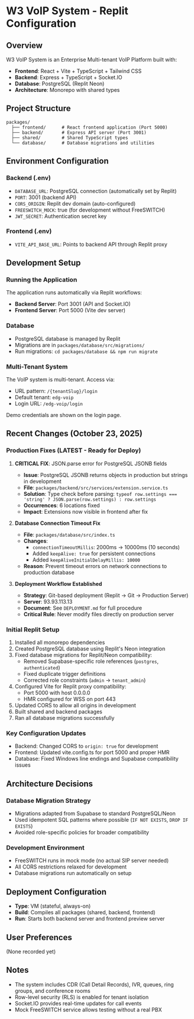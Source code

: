 # W3 VoIP System - Replit Configuration

## Overview
W3 VoIP System is an Enterprise Multi-tenant VoIP Platform built with:
- **Frontend**: React + Vite + TypeScript + Tailwind CSS
- **Backend**: Express + TypeScript + Socket.IO
- **Database**: PostgreSQL (Replit Neon)
- **Architecture**: Monorepo with shared types

## Project Structure
```
packages/
  ├── frontend/      # React frontend application (Port 5000)
  ├── backend/       # Express API server (Port 3001)
  ├── shared/        # Shared TypeScript types
  └── database/      # Database migrations and utilities
```

## Environment Configuration

### Backend (.env)
- `DATABASE_URL`: PostgreSQL connection (automatically set by Replit)
- `PORT`: 3001 (backend API)
- `CORS_ORIGIN`: Replit dev domain (auto-configured)
- `FREESWITCH_MOCK`: true (for development without FreeSWITCH)
- `JWT_SECRET`: Authentication secret key

### Frontend (.env)
- `VITE_API_BASE_URL`: Points to backend API through Replit proxy

## Development Setup

### Running the Application
The application runs automatically via Replit workflows:
- **Backend Server**: Port 3001 (API and Socket.IO)
- **Frontend Server**: Port 5000 (Vite dev server)

### Database
- PostgreSQL database is managed by Replit
- Migrations are in `packages/database/src/migrations/`
- Run migrations: `cd packages/database && npm run migrate`

### Multi-Tenant System
The VoIP system is multi-tenant. Access via:
- URL pattern: `/{tenantSlug}/login`
- Default tenant: `edg-voip`
- Login URL: `/edg-voip/login`

Demo credentials are shown on the login page.

## Recent Changes (October 23, 2025)

### Production Fixes (LATEST - Ready for Deploy)
1. **CRITICAL FIX**: JSON.parse error for PostgreSQL JSONB fields
   - **Issue**: PostgreSQL JSONB returns objects in production but strings in development
   - **File**: `packages/backend/src/services/extension.service.ts`
   - **Solution**: Type check before parsing: `typeof row.settings === 'string' ? JSON.parse(row.settings) : row.settings`
   - **Occurrences**: 6 locations fixed
   - **Impact**: Extensions now visible in frontend after fix

2. **Database Connection Timeout Fix**
   - **File**: `packages/database/src/index.ts`
   - **Changes**:
     - `connectionTimeoutMillis`: 2000ms → 10000ms (10 seconds)
     - Added `keepAlive: true` for persistent connections
     - Added `keepAliveInitialDelayMillis: 10000`
   - **Reason**: Prevent timeout errors on network connections to production database

3. **Deployment Workflow Established**
   - **Strategy**: Git-based deployment (Replit → Git → Production Server)
   - **Server**: 93.93.113.13
   - **Document**: See `DEPLOYMENT.md` for full procedure
   - **Critical Rule**: Never modify files directly on production server

### Initial Replit Setup
1. Installed all monorepo dependencies
2. Created PostgreSQL database using Replit's Neon integration
3. Fixed database migrations for Replit/Neon compatibility:
   - Removed Supabase-specific role references (`postgres`, `authenticated`)
   - Fixed duplicate trigger definitions
   - Corrected role constraints (`admin` → `tenant_admin`)
4. Configured Vite for Replit proxy compatibility:
   - Port 5000 with host 0.0.0.0
   - HMR configured for WSS on port 443
5. Updated CORS to allow all origins in development
6. Built shared and backend packages
7. Ran all database migrations successfully

### Key Configuration Updates
- Backend: Changed CORS to `origin: true` for development
- Frontend: Updated vite.config.ts for port 5000 and proper HMR
- Database: Fixed Windows line endings and Supabase compatibility issues

## Architecture Decisions

### Database Migration Strategy
- Migrations adapted from Supabase to standard PostgreSQL/Neon
- Used idempotent SQL patterns where possible (`IF NOT EXISTS`, `DROP IF EXISTS`)
- Avoided role-specific policies for broader compatibility

### Development Environment
- FreeSWITCH runs in mock mode (no actual SIP server needed)
- All CORS restrictions relaxed for development
- Database migrations run automatically on setup

## Deployment Configuration
- **Type**: VM (stateful, always-on)
- **Build**: Compiles all packages (shared, backend, frontend)
- **Run**: Starts both backend server and frontend preview server

## User Preferences
(None recorded yet)

## Notes
- The system includes CDR (Call Detail Records), IVR, queues, ring groups, and conference rooms
- Row-level security (RLS) is enabled for tenant isolation
- Socket.IO provides real-time updates for call events
- Mock FreeSWITCH service allows testing without a real PBX
